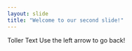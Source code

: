 ```yaml
---
layout: slide
title: "Welcome to our second slide!"
---
```

Toller Text
Use the left arrow to go back!
